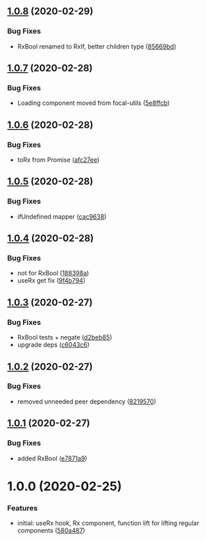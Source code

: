 ## [1.0.8](https://github.com/roborox/rxjs-react/compare/v1.0.7...v1.0.8) (2020-02-29)


### Bug Fixes

* RxBool renamed to RxIf, better children type ([85669bd](https://github.com/roborox/rxjs-react/commit/85669bdc374156d0b8e89569620ad379a0b1c6d4))

## [1.0.7](https://github.com/roborox/rxjs-react/compare/v1.0.6...v1.0.7) (2020-02-28)


### Bug Fixes

* Loading component moved from focal-utils ([5e8ffcb](https://github.com/roborox/rxjs-react/commit/5e8ffcbde036eaef3e3d29e3edeecb95eb70f42c))

## [1.0.6](https://github.com/roborox/rxjs-react/compare/v1.0.5...v1.0.6) (2020-02-28)


### Bug Fixes

* toRx from Promise ([afc27ee](https://github.com/roborox/rxjs-react/commit/afc27eebb40cdcb62018313b4dbcff6ada73cc35))

## [1.0.5](https://github.com/roborox/rxjs-react/compare/v1.0.4...v1.0.5) (2020-02-28)


### Bug Fixes

* ifUndefined mapper ([cac9638](https://github.com/roborox/rxjs-react/commit/cac9638b1c2a6a78149621326e598c96a8023196))

## [1.0.4](https://github.com/roborox/rxjs-react/compare/v1.0.3...v1.0.4) (2020-02-28)


### Bug Fixes

* not for RxBool ([188398a](https://github.com/roborox/rxjs-react/commit/188398aeaf0696cea8299f9686e01da601a4c73a))
* useRx get fix ([9f4b794](https://github.com/roborox/rxjs-react/commit/9f4b794b87efb547df4fd7a9c95a2a079ed3c43e))

## [1.0.3](https://github.com/roborox/rxjs-react/compare/v1.0.2...v1.0.3) (2020-02-27)


### Bug Fixes

* RxBool tests + negate ([d2beb85](https://github.com/roborox/rxjs-react/commit/d2beb85b538fe37d9e20af9b00b77be205799281))
* upgrade deps ([c6043c6](https://github.com/roborox/rxjs-react/commit/c6043c68002875dc91c89822527fae1f5db18570))

## [1.0.2](https://github.com/roborox/rxjs-react/compare/v1.0.1...v1.0.2) (2020-02-27)


### Bug Fixes

* removed unneeded peer dependency ([8219570](https://github.com/roborox/rxjs-react/commit/8219570fbfc03c9d95f4b39a5b5d0894af15dbe1))

## [1.0.1](https://github.com/roborox/rxjs-react/compare/v1.0.0...v1.0.1) (2020-02-27)


### Bug Fixes

* added RxBool ([e7871a9](https://github.com/roborox/rxjs-react/commit/e7871a908323ec81957715b3c06c7e2ce8b580a1))

# 1.0.0 (2020-02-25)


### Features

* initial: useRx hook, Rx component, function lift for lifting regular components ([580a487](https://github.com/roborox/rxjs-react/commit/580a487947a5fbe87463d07666668a77211ab57d))
